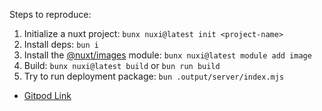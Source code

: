 Steps to reproduce:

1. Initialize a nuxt project: `bunx nuxi@latest init <project-name>`
2. Install deps: `bun i`
3. Install the [@nuxt/images]() module: `bunx nuxi@latest module add image`
4. Build: `bunx nuxi@latest build` or `bun run build`
5. Try to run deployment package: `bun .output/server/index.mjs`


* [Gitpod Link](https://gitpod.io/#https://github.com/jfelsinger/nuxt-image-bun-reproduction)

